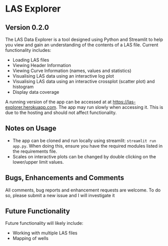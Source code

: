 # LAS Explorer
## Version 0.2.0

The LAS Data Explorer is a tool designed using Python and Streamlit to help you view and gain an understanding of the contents of a LAS file. Current functionality includes:
* Loading LAS files
* Viewing Header Information
* Viewing Curve Information (names, values and statistics)
* Visualising LAS data using an interactive log plot
* Visualising LAS data using an interactive crossplot (scatter plot) and histogram
* Display data coverage

A running version of the app can be accessed at at https://las-explorer.herokuapp.com. The app may run slowly when accessing it. This is due to the hosting and should not affect functionality.

## Notes on Usage
* The app can be cloned and run locally using streamlit: `streamlit run app.py`. When doing this, ensure you have the required modules listed in the requirements file.
* Scales on interactive plots can be changed by double clicking on the lower/upper limit values.

## Bugs, Enhancements and Comments
All comments, bug reports and enhancement requests are welcome. To do so, please submit a new issue and I will investigate it

## Future Functionality
Future functionality will likely include:
* Working with multiple LAS files
* Mapping of wells
